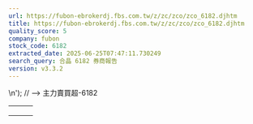 ```yaml
---
url: https://fubon-ebrokerdj.fbs.com.tw/z/zc/zco/zco_6182.djhtm
title: https://fubon-ebrokerdj.fbs.com.tw/z/zc/zco/zco_6182.djhtm
quality_score: 5
company: fubon
stock_code: 6182
extracted_date: 2025-06-25T07:47:11.730249
search_query: 合晶 6182 券商報告
version: v3.3.2
---
```


\n');
// -->
主力賣買超-6182


|  |  |  |
| --- | --- | --- |
|  | | |
|  | |  |  |  |  |  |  |  |  |  |  |  |  |  |  |  |  |  |  |  |  |  |  |  |  |  |  |  |  |  |  |  |  |  |  |  |  |  |  |  |  |  |  |  |  |  |  |  |  |  |  |  |  |  |  |  |  |  |  |  |  |  |  |  |  |  |  |  |  |  |  |  |  |  |  |  |  |  |  |  |  |  |  |  |  |  |  |  |  |  |  |  |  |  |  |  |  |  |  |  |  |  |  |  |  |  |  |  |  |  |  |  |  |  |  |  |  |  |  |  |  |  |  |  |  |  |  |  |  |  |  |  |  |  |  |  |  |  |  |  |  |  |  |  |  |  |  |  |  |  |  |  |  |  |  |  |  |  |  |  |  |  |  |  |  |  |  |  |  |  |  |  |  |  |  |  |  |  |  |  |  |  |  |  |  |  |  |  |  |  |  |  |  |  |  |  |  |  |  |  |  |  |  |  |  |  |  |  |  |  |  |  |  |  |  |  |  |  |  |  |  |  |  |  |  |  |  |  |  |  |  |  |  |  |  |  |  |  |  |  |  |  |  |  | | --- | --- | --- | --- | --- | --- | --- | --- | --- | --- | --- | --- | --- | --- | --- | --- | --- | --- | --- | --- | --- | --- | --- | --- | --- | --- | --- | --- | --- | --- | --- | --- | --- | --- | --- | --- | --- | --- | --- | --- | --- | --- | --- | --- | --- | --- | --- | --- | --- | --- | --- | --- | --- | --- | --- | --- | --- | --- | --- | --- | --- | --- | --- | --- | --- | --- | --- | --- | --- | --- | --- | --- | --- | --- | --- | --- | --- | --- | --- | --- | --- | --- | --- | --- | --- | --- | --- | --- | --- | --- | --- | --- | --- | --- | --- | --- | --- | --- | --- | --- | --- | --- | --- | --- | --- | --- | --- | --- | --- | --- | --- | --- | --- | --- | --- | --- | --- | --- | --- | --- | --- | --- | --- | --- | --- | --- | --- | --- | --- | --- | --- | --- | --- | --- | --- | --- | --- | --- | --- | --- | --- | --- | --- | --- | --- | --- | --- | --- | --- | --- | --- | --- | --- | --- | --- | --- | --- | --- | --- | --- | --- | --- | --- | --- | --- | --- | --- | --- | --- | --- | --- | --- | --- | --- | --- | --- | --- | --- | --- | --- | --- | --- | --- | --- | --- | --- | --- | --- | --- | --- | --- | --- | --- | --- | --- | --- | --- | --- | --- | --- | --- | --- | --- | --- | --- | --- | --- | --- | --- | --- | --- | --- | --- | --- | --- | --- | --- | --- | --- | --- | --- | --- | --- | --- | --- | --- | --- | --- | --- | --- | --- | --- | --- | --- | --- | --- | --- | --- | --- | --- | --- | --- | --- | | |  |  |  |  |  |  |  |  |  |  | | --- | --- | --- | --- | --- | --- | --- | --- | --- | --- | | 合晶(6182)合晶七(61827) 合晶八(61828) 主力進出比較圖 | | | | | | | | | | | |  | | --- | | 總表 單一 | |  | | | | | | | | | | | | 合晶(6182) 券商分點-進出明細 單位：張　最後更新日：2025/06/24 | | | | | | | | | | | 請選擇 近一日 近五日 近十日 近20日 近40日 近60日 近120日 近240日 　自設區間： 從　  年  月  日 ∼  年  月  日 | | | | | | | | | | | 買超 | | | | | 賣超 | | | | | | 買超券商 | 買進 | 賣出 | 買超 | 佔成交比重 | 賣超券商 | 買進 | 賣出 | 賣超 | 佔成交比重 | | [凱基-台北](/z/zc/zco/zco0/zco0.djhtm?a=6182&b=9268&BHID=9200) | 307 | 98 | 209 | 16.75% | [合庫-西台中](/z/zc/zco/zco0/zco0.djhtm?a=6182&b=0031003000320046&BHID=1020) | 0 | 40 | 40 | 3.21% | | [摩根大通](/z/zc/zco/zco0/zco0.djhtm?a=6182&b=8440&BHID=8440) | 90 | 23 | 67 | 5.37% | [凱基-板橋](/z/zc/zco/zco0/zco0.djhtm?a=6182&b=0039003200300041&BHID=9200) | 0 | 40 | 40 | 3.21% | | [美商高盛](/z/zc/zco/zco0/zco0.djhtm?a=6182&b=1480&BHID=1480) | 73 | 10 | 63 | 5.05% | [凱基-城中](/z/zc/zco/zco0/zco0.djhtm?a=6182&b=9227&BHID=9200) | 0 | 39 | 39 | 3.13% | | [美林](/z/zc/zco/zco0/zco0.djhtm?a=6182&b=1440&BHID=1440) | 35 | 0 | 35 | 2.8% | [華南永昌](/z/zc/zco/zco0/zco0.djhtm?a=6182&b=9300&BHID=9300) | 3 | 38 | 35 | 2.8% | | [凱基-中壢](/z/zc/zco/zco0/zco0.djhtm?a=6182&b=9285&BHID=9200) | 32 | 0 | 32 | 2.56% | [國泰-敦南](/z/zc/zco/zco0/zco0.djhtm?a=6182&b=8888&BHID=8880) | 31 | 58 | 27 | 2.16% | | [群益金鼎-敦南](/z/zc/zco/zco0/zco0.djhtm?a=6182&b=9101&BHID=9100) | 28 | 0 | 28 | 2.24% | [中農](/z/zc/zco/zco0/zco0.djhtm?a=6182&b=8520&BHID=8520) | 0 | 16 | 16 | 1.28% | | [永豐金證券](/z/zc/zco/zco0/zco0.djhtm?a=6182&b=0039004100300030&BHID=9A00) | 33 | 6 | 27 | 2.16% | [元大-松山](/z/zc/zco/zco0/zco0.djhtm?a=6182&b=0039003800310070&BHID=9800) | 0 | 15 | 15 | 1.2% | | [永豐金-南投](/z/zc/zco/zco0/zco0.djhtm?a=6182&b=003900410039004d&BHID=9A00) | 20 | 0 | 20 | 1.6% | [元大-西屯](/z/zc/zco/zco0/zco0.djhtm?a=6182&b=0039003800300077&BHID=9800) | 0 | 12 | 12 | 0.96% | | [新加坡商瑞銀](/z/zc/zco/zco0/zco0.djhtm?a=6182&b=1650&BHID=1650) | 26 | 7 | 19 | 1.52% | [國泰-台中](/z/zc/zco/zco0/zco0.djhtm?a=6182&b=8882&BHID=8880) | 2 | 13 | 11 | 0.88% | | [元大證券](/z/zc/zco/zco0/zco0.djhtm?a=6182&b=9800&BHID=9800) | 41 | 23 | 18 | 1.44% | [美好-台南](/z/zc/zco/zco0/zco0.djhtm?a=6182&b=5268&BHID=5260) | 1 | 12 | 11 | 0.88% | | [台灣摩根士丹利](/z/zc/zco/zco0/zco0.djhtm?a=6182&b=1470&BHID=1470) | 42 | 25 | 17 | 1.36% | [中國信託-嘉義](/z/zc/zco/zco0/zco0.djhtm?a=6182&b=6168&BHID=6160) | 0 | 11 | 11 | 0.88% | | [兆豐-桃園](/z/zc/zco/zco0/zco0.djhtm?a=6182&b=003700300030004d&BHID=7000) | 16 | 0 | 16 | 1.28% | [兆豐證券](/z/zc/zco/zco0/zco0.djhtm?a=6182&b=7000&BHID=7000) | 0 | 11 | 11 | 0.88% | | [美好-市政](/z/zc/zco/zco0/zco0.djhtm?a=6182&b=003500320036004d&BHID=5260) | 10 | 0 | 10 | 0.8% | [玉山-雙和](/z/zc/zco/zco0/zco0.djhtm?a=6182&b=8841&BHID=8840) | 0 | 10 | 10 | 0.8% | | [第一金-桃園](/z/zc/zco/zco0/zco0.djhtm?a=6182&b=5385&BHID=5380) | 10 | 0 | 10 | 0.8% | [凱基-市府](/z/zc/zco/zco0/zco0.djhtm?a=6182&b=0039003200300044&BHID=9200) | 0 | 10 | 10 | 0.8% | | [日茂](/z/zc/zco/zco0/zco0.djhtm?a=6182&b=5960&BHID=5960) | 10 | 0 | 10 | 0.8% | [元富-佳里](/z/zc/zco/zco0/zco0.djhtm?a=6182&b=0035003900320077&BHID=5920) | 0 | 9 | 9 | 0.72% | | 合計買超張數 | 581 | | | | 合計賣超張數 | 297 | | | | | 平均買超成本 | 21.32 | | | | 平均賣超成本 | 21.34 | | | | | 【註1】合計買超或賣超，為上述家數合計。  【註2】平均買超或賣超成本，為上述家數合計買賣超金額/上述家數合計買賣超張數。 | | | | | | | | | | | |  |
|  | | |